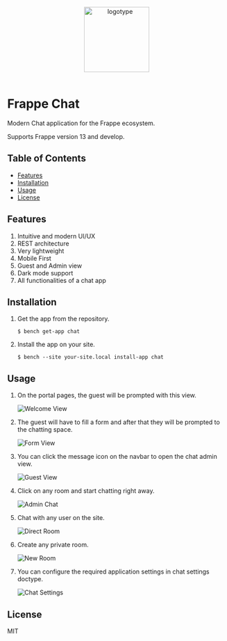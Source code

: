 <br>
<div align="center">
<img width="150" alt="logotype" src=".github/images/logo.png">
</div>
<br>

# Frappe Chat



Modern Chat application for the Frappe ecosystem.

Supports Frappe version 13 and develop.

## Table of Contents

- [Features](#features)
- [Installation](#installation)
- [Usage](#usage)
- [License](#license)

## Features

1. Intuitive and modern UI/UX
2. REST architecture
3. Very lightweight
4. Mobile First
5. Guest and Admin view
6. Dark mode support
7. All functionalities of a chat app

## Installation

1. Get the app from the repository.

   ```
   $ bench get-app chat
   ```

2. Install the app on your site.
   ```
   $ bench --site your-site.local install-app chat
   ```

## Usage

1. On the portal pages, the guest will be prompted with this view.

   ![Welcome View](.github/images/welcome-screen.png)

2. The guest will have to fill a form and after that they will be prompted to the chatting space.

   ![Form View](.github/images/guest-form-fill.gif)

3. You can click the message icon on the navbar to open the chat admin view.

   ![Guest View](.github/images/admin-view.gif)

4. Click on any room and start chatting right away.

   ![Admin Chat](.github/images/admin-chat.gif)

5. Chat with any user on the site.

   ![Direct Room](.github/images/direct-room.gif)

6. Create any private room.

   ![New Room](.github/images/new-room.gif)

7. You can configure the required application settings in chat settings doctype.

   ![Chat Settings](.github/images/chat-settings.png)

## License

MIT
